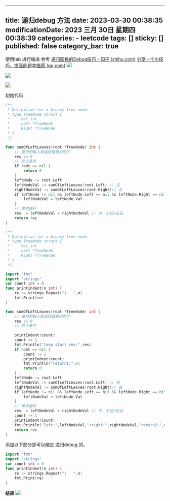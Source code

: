 
---
title: 递归debug 方法
date: 2023-03-30 00:38:35
modificationDate: 2023 三月 30日 星期四 00:38:39
categories: 
	- leetcode
tags: []
sticky: []
published: false
category_bar: true
---

使用tab 进行缩进
参考
[递归函数的Debug技巧 - 知乎 (zhihu.com)](https://zhuanlan.zhihu.com/p/369464796)
[分享一个小技巧，提高刷题幸福感 (qq.com)](https://mp.weixin.qq.com/s?__biz=MzAxODQxMDM0Mw==&mid=2247490945&idx=1&sn=03da23d366ad4577d2a22328f3ba04f9)
![](../../imgs/a96e8e7a2780c45a863303b03c2a068.jpg)


![](../../imgs/3f0c31123f22ff3aa51312dc4d9a726.jpg)


![](../../imgs/b4ef89bfab7f211d72486980e53d7b0.jpg)


初始代码

```go
/**
 * Definition for a binary tree node.
 * type TreeNode struct {
 *     Val int
 *     Left *TreeNode
 *     Right *TreeNode
 * }
 */

func sumOfLeftLeaves(root *TreeNode) int {
	// 递归的输入和返回值是对的了
	res := 0
	// 终止条件
	if root == nil {
		return 0
	}
    leftNode := root.Left
	leftNodeVal := sumOfLeftLeaves(root.Left) // 左
    rightNodeVal := sumOfLeftLeaves(root.Right)// 右
	if leftNode != nil && leftNode.Left == nil && leftNode.Right == nil { // 中
		leftNodeVal = leftNode.Val
	}
	// 单次循环
    res  = leftNodeVal + rightNodeVal // 中，左边+右边
	return res 
}
```


```go
/**
 * Definition for a binary tree node.
 * type TreeNode struct {
 *     Val int
 *     Left *TreeNode
 *     Right *TreeNode
 * }
 */

import "fmt"
import "strings"
var count int = 0
func printIndent(n int) {
	re := strings.Repeat("|   ",n)
    fmt.Print(re)
}

func sumOfLeftLeaves(root *TreeNode) int {
	// 递归的输入和返回值是对的了
	res := 0
	// 终止条件
    
    printIndent(count)
    count += 1
    fmt.Println("loop start res:",res)
	if root == nil {
        count -= 1
        printIndent(count)
        fmt.Println("return1:",0)
		return 0
	}
    leftNode := root.Left
	leftNodeVal := sumOfLeftLeaves(root.Left) // 左
    rightNodeVal := sumOfLeftLeaves(root.Right)// 右
	if leftNode != nil && leftNode.Left == nil && leftNode.Right == nil { // 中
		leftNodeVal = leftNode.Val
	}
	// 单次循环
    res  = leftNodeVal + rightNodeVal // 中，左边+右边
    count -= 1
    printIndent(count)
    fmt.Println("left:",leftNodeVal,"+right:",rightNodeVal,"return2:",res)
	return res 
}

```

添加以下部分是可以缩进 递归debug 的。
```go
import "fmt"
import "strings"
var count int = 0
func printIndent(n int) {
	re := strings.Repeat("|   ",n)
    fmt.Print(re)
}
```

**结果**
![](../../imgs/Pasted%20image%2020230413232544.png)